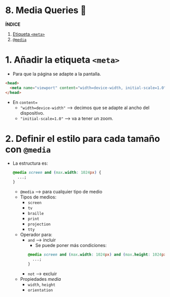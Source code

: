 # 8. Media Queries 📱

**ÍNDICE**

1. [Etiqueta `<meta>`](#meta)
2. [`@media`](#media)

# 1. Añadir la etiqueta `<meta>` <a name='meta'></a>

- Para que la página se adapte a la pantalla. <a name='meta'></a>

```html
<head>
  <meta name="viewport" content="width=device-width, initial-scale=1.0" />
</head>
```

- En `content=`
  - `"width=device-width"` --> decimos que se adapte al ancho del dispositivo.
  - `"initial-scale=1.0"` --> va a tener un zoom.

# 2. Definir el estilo para cada tamaño con `@media` <a name='media'></a>

- La estructura es:
  ```css
  @media screen and (max.width: 1024px) {
    ...;
  }
  ```
  - `@media` --> para cualquier tipo de medio
  - Tipos de medios:
    - `screen`
    - `tv`
    - `braille`
    - `print`
    - `projection`
    - `tty`
  - Operador para:
    - `and` --> incluir
      - Se puede poner más condiciones:
      ```css
      @media screen and (max.width: 1024px) and (max.height: 1024px) and ... {
        ...;
      }
      ```
    - `not` --> excluir
  - Propiedades _media_
    - `width`, `height`
    - `orientation`
